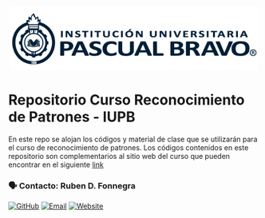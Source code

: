 
<center> <img src="Images/iupb_logo.png" width="500px"/> </center>


# Repositorio Curso Reconocimiento de Patrones - IUPB

En este repo se alojan los códigos y material de clase que se utilizarán para el curso de reconocimiento de patrones. Los códigos contenidos en este repositorio son complementarios al sitio web del curso que pueden encontrar en el siguiente [link](https://sites.google.com/pascualbravo.edu.co/reconocimieto-de-patrones-pres/presentaci%C3%B3n?pli=1&authuser=0)


### 🗣️ Contacto: Ruben D. Fonnegra

  [![GitHub](https://img.shields.io/badge/github-%23121011.svg?style=for-the-badge&logo=github&logoColor=white)](https://github.com/rubenfonnegra "Github Profile") 
  [![Email](https://img.shields.io/badge/Email-c14438?style=for-the-badge&logo=gmail&logoColor=white)](mailto:ruben.fonnegra@pascuabravo.edu.co "Connect via Email")
  [![Website](https://img.shields.io/badge/website-%230070D1.svg?style=for-the-badge&logo=About.me&logoColor=white)](https://rubenfonnegra.github.io/ "Personal Website")
